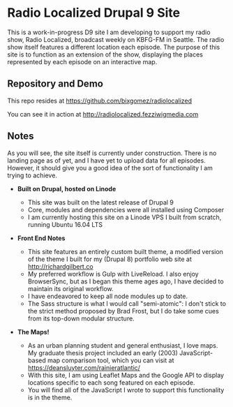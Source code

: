 # Radio Localized Drupal 9 Site
This is a work-in-progress D9 site I am developing to support my radio show, Radio Localized, broadcast weekly on KBFG-FM in Seattle.  The radio show itself features a different location each episode.  The purpose of this site is to function as an extension of the show, displaying the places represented by each episode on an interactive map.


## Repository and Demo
This repo resides at https://github.com/bixgomez/radiolocalized

You can see it in action at http://radiolocalized.fezziwigmedia.com

## Notes
As you will see, the site itself is currently under construction.  There is no landing page as of yet, and I have
yet to upload data for all episodes.  However, it should give you a good idea of the sort of functionality I am
trying to achieve.


* **Built on Drupal, hosted on Linode**
  * This site was built on the latest release of Drupal 9
  * Core, modules and dependencies were all installed using Composer
  * I am currently hosting this site on a Linode VPS I built from scratch, running Ubuntu 16.04 LTS


* **Front End Notes**
  * This site features an entirely custom built theme, a modified
    version of the theme I built for my (Drupal 8) portfolio
    web site at http://richardgilbert.co
  * My preferred workflow is Gulp with LiveReload.  I also enjoy
    BrowserSync, but as I began this theme ages ago, I have decided to maintain
    its original workflow.
  * I have endeavored to keep all node modules up to date.
  * The Sass structure is what I would call "semi-atomic": I don't stick to the
    strict method proposed by Brad Frost, but I do take some cues from its top-down
    modular structure.


* **The Maps!**
  * As an urban planning student and general enthusiast, I love maps.  My graduate
    thesis project included an early (2003) JavaScript-based map comparison tool, which
    you can visit at https://deansluyter.com/rainieratlantic/
  * With this site, I am using Leaflet Maps and the Google API to display locations
    specific to each song featured on each episode.
  * You will find all of the JavaScript I wrote to support this functionality is in the theme.




